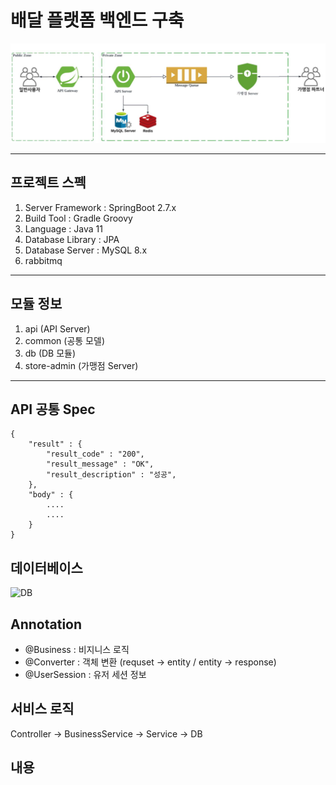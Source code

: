 # 배달 플랫폼 백엔드 구축

![infra](/img/infra.png)

---

## 프로젝트 스펙
1. Server Framework : SpringBoot 2.7.x
2. Build Tool : Gradle Groovy
3. Language : Java 11
4. Database Library : JPA
5. Database Server : MySQL 8.x
6. rabbitmq

---

## 모듈 정보
1. api (API Server)
2. common (공통 모델)
3. db (DB 모듈)
4. store-admin (가맹점 Server)

---

## API 공통 Spec
```
{
    "result" : {
        "result_code" : "200",
        "result_message" : "OK",
        "result_description" : "성공",
    },
    "body" : {
        ....
        ....
    }
}
````

## 데이터베이스

![DB](/img/DB.png)

## Annotation
- @Business : 비지니스 로직
- @Converter : 객체 변환 (requset -> entity / entity -> response)
- @UserSession : 유저 세션 정보

## 서비스 로직
Controller -> BusinessService -> Service -> DB

## 내용
